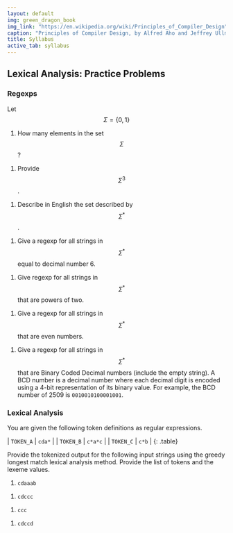```yaml
---
layout: default
img: green_dragon_book
img_link: "https://en.wikipedia.org/wiki/Principles_of_Compiler_Design"
caption: "Principles of Compiler Design, by Alfred Aho and Jeffrey Ullman, published in 1977, is the classic textbook on compilers."
title: Syllabus
active_tab: syllabus
---
```


## Lexical Analysis: Practice Problems 

### Regexps

Let $$\Sigma = \{ 0, 1 \}$$ 

1. How many elements in the set $$\Sigma$$? 
<!-- two -->
1. Provide $$\Sigma^3$$. 
<!-- $$\{ 000, 001, 010, 011, 100, 101, 110, 111 \}$$ -->
1. Describe in English the set described by $$\Sigma^\ast$$. 
<!-- All strings that represent binary numbers (leading zeroes are allowed). -->
1. Give a regexp for all strings in $$\Sigma^\ast$$ equal to decimal number 6. 
<!-- $$0^*110$$ -->
1. Give regexp for all strings in $$\Sigma^\ast$$ that are powers of two. 
<!-- $$0^*10^*$$ -->
1. Give a regexp for all strings in $$\Sigma^\ast$$ that are even numbers. 
<!-- $${(0|1)}^*100^*$$ -->
1. Give a regexp for all strings in $$\Sigma^\ast$$ that are Binary Coded Decimal numbers (include the empty string). A BCD number is a decimal number where each decimal digit is encoded using a 4-bit representation of its binary value. For example, the BCD number of 2509 is `0010010100001001`. 
<!-- $$((0(0|1)(0|1)(0|1))|((100)(0|1)))^*$$ -->

### Lexical Analysis

You are given the following token definitions as regular expressions.

| `TOKEN_A` | `cda*` |
| `TOKEN_B` | `c*a*c` |
| `TOKEN_C` | `c*b` |
{: .table}

Provide the tokenized output for the following input strings using
the greedy longest match lexical analysis method. Provide the list
of tokens and the lexeme values.

1. `cdaaab`
<!-- TOKEN_A (cdaaa), TOKEN_C (b) -->
1. `cdccc`
<!-- TOKEN_A (cd), TOKEN_B (ccc) -->
1. `ccc`
<!-- TOKEN_B (ccc) -->
1. `cdccd`
<!-- TOKEN_A (cd), TOKEN_B (cc), ERROR (illegal token) -->

